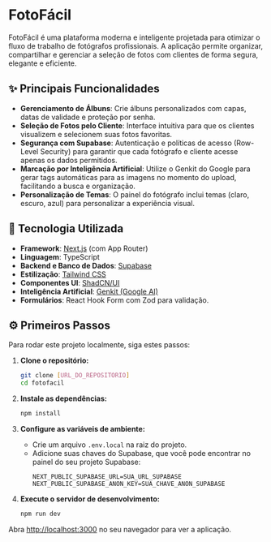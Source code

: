 # FotoFácil

FotoFácil é uma plataforma moderna e inteligente projetada para otimizar o fluxo de trabalho de fotógrafos profissionais. A aplicação permite organizar, compartilhar e gerenciar a seleção de fotos com clientes de forma segura, elegante e eficiente.

## ✨ Principais Funcionalidades

- **Gerenciamento de Álbuns**: Crie álbuns personalizados com capas, datas de validade e proteção por senha.
- **Seleção de Fotos pelo Cliente**: Interface intuitiva para que os clientes visualizem e selecionem suas fotos favoritas.
- **Segurança com Supabase**: Autenticação e políticas de acesso (Row-Level Security) para garantir que cada fotógrafo e cliente acesse apenas os dados permitidos.
- **Marcação por Inteligência Artificial**: Utilize o Genkit do Google para gerar tags automáticas para as imagens no momento do upload, facilitando a busca e organização.
- **Personalização de Temas**: O painel do fotógrafo inclui temas (claro, escuro, azul) para personalizar a experiência visual.

## 🚀 Tecnologia Utilizada

- **Framework**: [Next.js](https://nextjs.org/) (com App Router)
- **Linguagem**: TypeScript
- **Backend e Banco de Dados**: [Supabase](https://supabase.io/)
- **Estilização**: [Tailwind CSS](https://tailwindcss.com/)
- **Componentes UI**: [ShadCN/UI](https://ui.shadcn.com/)
- **Inteligência Artificial**: [Genkit (Google AI)](https://firebase.google.com/docs/genkit)
- **Formulários**: React Hook Form com Zod para validação.

## ⚙️ Primeiros Passos

Para rodar este projeto localmente, siga estes passos:

1.  **Clone o repositório:**
    ```bash
    git clone [URL_DO_REPOSITORIO]
    cd fotofacil
    ```

2.  **Instale as dependências:**
    ```bash
    npm install
    ```

3.  **Configure as variáveis de ambiente:**
    - Crie um arquivo `.env.local` na raiz do projeto.
    - Adicione suas chaves do Supabase, que você pode encontrar no painel do seu projeto Supabase:
      ```
      NEXT_PUBLIC_SUPABASE_URL=SUA_URL_SUPABASE
      NEXT_PUBLIC_SUPABASE_ANON_KEY=SUA_CHAVE_ANON_SUPABASE
      ```

4.  **Execute o servidor de desenvolvimento:**
    ```bash
    npm run dev
    ```

Abra [http://localhost:3000](http://localhost:3000) no seu navegador para ver a aplicação.
